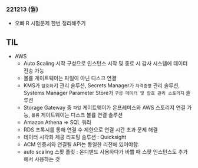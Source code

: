 ### 221213 (월)
- 오빠 R 시험문제 한번 정리해주기

## TIL
- AWS
	- Auto Scaling 시작 구성으로 인스턴스 시작 및 종료 시 감사 시스템에 데이터 전송 가능
	- 볼륨 게이트웨이는 파일이 아닌 디스크 연결
	- KMS가 `암호화`키 관리 솔루션, Secrets Manager가 `자격증명` 관리 솔루션, Systems Manager Parameter Store가 `구성 데이터 및 암호 관리 스토리지` 솔루션
	- Storage Gateway 중 `파일` 게이트웨이가 온프레미스와 AWS 스토리지 연결 가능, `볼륨` 게이트웨이는 디스크 볼륨 연결 솔루션
	- Amazon Athena => SQL 쿼리
	- RDS 프록시를 통해 연결 수 제한으로 연결 시간 초과 문제 해결
	- 데이터 시각화 제공 리포팅 솔루션 : Quicksight
	- ACM 인증서와 연결될 API는 동일한 리전에 있어야함.
	- auto scaling 스팟 플릿 : 온디맨드 사용하다가 바쁠 때 스팟 인스턴스도 추가해서 사용하는 것
<!--stackedit_data:
eyJoaXN0b3J5IjpbMTIyMjQ4NTExNCwtMzM1NzAwOTY3LDE0Nj
c5MDI4ODksMTM0NTE3NjM3OSw4ODU1OTIxNTMsLTE1Nzg1NDUw
ODUsLTM4NjU5NzA3NV19
-->